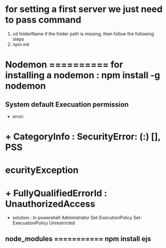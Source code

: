 # for setting a first server we just need to pass command 
 1. cd folderName
 if the folder path is missing, then follow the following steps
 2. npm init

# Nodemon ========== for installing a nodemon : npm install -g nodemon



## System default Execuation permission
 - error: 
  # + CategoryInfo          : SecurityError: (:) [], PSS
  # ecurityException
  # + FullyQualifiedErrorId : UnauthorizedAccess
 - solution : In powershell Administrator
               Set-ExecutionPolicy
               Set-ExecuationPolicy Unrestricted

## node_modules =========== npm install ejs
        